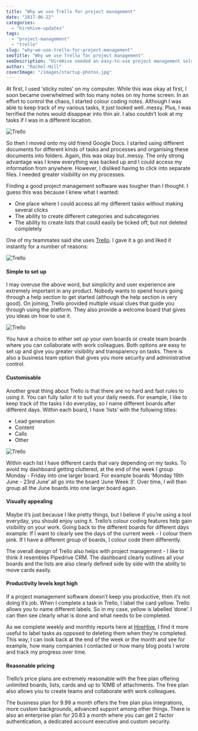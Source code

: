 ```yaml
---
title: "Why we use Trello for project management"
date: "2017-06-22"
categories:
  - "hirehive-updates"
tags:
  - "project-management"
  - "trello"
slug: "why-we-use-trello-for-project-management"
seoTitle: "Why we use Trello for project management"
seoDescription: "HireHive needed an easy-to-use project management solution to keep up with tasks. Learn why Trello ticks all the boxes for us."
author: "Rachel-Hill"
coverImage: "/images/startup-photos.jpg"
---
```


At first, I used ‘sticky notes’ on my computer. While this was okay at first, I soon became overwhelmed with too many notes on my home screen. In an effort to control the chaos, I started colour coding notes. Although I was able to keep track of my various tasks, it just looked well..messy. Plus, I was terrified the notes would disappear into thin air. I also couldn’t look at my tasks if I was in a different location.

![Trello](/images/night-office-shirt-mail.jpg)

So then I moved onto my old friend Google Docs. I started using different documents for different kinds of tasks and processes and organising these documents into folders. Again, this was okay but..messy. The only strong advantage was I knew everything was backed up and I could access my information from anywhere. However, I disliked having to click into separate files. I needed greater visibility on my processes.

Finding a good project management software was tougher than I thought. I guess this was because I knew what I wanted:

- One place where I could access all my different tasks without making several clicks
- The ability to create different categories and subcategories
- The ability to create lists that could easily be ticked off, but not deleted completely

One of my teammates said she uses [Trello](https://trello.com/). I gave it a go and liked it instantly for a number of reasons:

![Trello](/images/trello-e1497948089862.jpg)

#### **Simple to set up**

I may overuse the above word, but simplicity and user experience are extremely important in any product. Nobody wants to spend hours going through a help section to get started (although the help section is very good). On joining, Trello provided multiple visual clues that guide you through using the platform. They also provide a welcome board that gives you ideas on how to use it.

![Trello](/images/welcome-board-e1498125885744.png)

You have a choice to either set up your own boards or create team boards where you can collaborate with work colleagues. Both options are easy to set up and give you greater visibility and transparency on tasks. There is also a business team option that gives you more security and administrative control.

#### **Customisable**

Another great thing about Trello is that there are no hard and fast rules to using it. You can fully tailor it to suit your daily needs. For example, I like to keep track of the tasks I do everyday, so I name different boards after different days. Within each board, I have ‘lists’ with the following titles:

- Lead generation
- Content
- Calls
- Other

![Trello](/images/boards-1-e1498128793661.png)

Within each list I have different cards that vary depending on my tasks. To avoid my dashboard getting cluttered, at the end of the week I group Monday - Friday into one larger board. For example boards ‘Monday 19th June - 23rd June’ all go into the board ‘June Week 3’. Over time, I will then group all the June boards into one larger board again.

#### **Visually appealing**

Maybe it’s just because I like pretty things, but I believe if you’re using a tool everyday, you should enjoy using it. Trello’s colour coding features help gain visibility on your work. Going back to the different boards for different days example: If I want to clearly see the days of the current week - I colour them pink. If I have a different group of boards, I colour code them differently.

The overall design of Trello also helps with project management - I like to think it resembles Pipedrive CRM. The dashboard clearly outlines all your boards and the lists are also clearly defined side by side with the ability to move cards easily.

#### **Productivity levels kept high**

If a project management software doesn’t keep you productive, then it’s not doing it’s job. When I complete a task in Trello, I label the card yellow. Trello allows you to name different labels. So in my case, yellow is labelled ‘done’. I can then see clearly what is done and what needs to be completed.

As we complete weekly and monthly reports here at [HireHive](https://hirehive.com), I find it more useful to label tasks as opposed to deleting them when they’re completed. This way, I can look back at the end of the week or the month and see for example, how many companies I contacted or how many blog posts I wrote and track my progress over time.

#### **Reasonable pricing**

Trello’s price plans are extremely reasonable with the free plan offering unlimited boards, lists, cards and up to 10MB of attachments. The free plan also allows you to create teams and collaborate with work colleagues.

The business plan for 9.99 a month offers the free plan plus integrations, more custom backgrounds, advanced support among other things. There is also an enterprise plan for 20.83 a month where you can get 2 factor authentication, a dedicated account executive and custom security.
